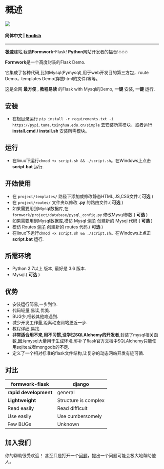 # 概述

[![](https://img.shields.io/badge/github-issues-%2365A30D?style=flat-square&logo=github)](https://github.com/tpsmr/formwork/issues)

#### 简体中文 | [English](/README.md)

****

**极速**建站,我选**Formwork**-Flask! **Python**网站开发者的福音!🔥🔥🔥

**Formwork**是一个高度封装的Flask Demo.

它集成了各种代码,比如Mysql(Pymysql),用于web开发目的第三方包，route Demo，templates Demo(存放html的文件)等等。

这是全网 **最方便** , **教程易读** 的Flask with Mysql的Demo, **一键** 安装, **一键** 运行.
## 安装

- 在根目录运行 ```pip install -r requirements.txt -i https://pypi.tuna.tsinghua.edu.cn/simple``` 去安装所需模块，或者运行 **install.cmd / install.sh** 安装所需模块。

## 运行

- 在linux下运行```chmod +x script.sh && ./script.sh```。在Windows上点击 **script.bat** 运行.

## 开始使用

- 在 ```project/templates/``` 路径下添加或修改静态HTML,JS,CSS文件.( **可选** )
- 在 ```project/routes/``` 文件夹以修改 **.py** 的路由文件.( **可选** )
- 如果需要用到Mysql数据库,在 ```formwork/project/database/pysql_config.py``` 修改Mysql参数.( **可选** )
- 如果需要用到Mysql数据库,模仿 Mysql [例子](https://github.com/tpsmr/formwork/blob/13b4cddd9b06a42bb63a563c29ff4a470dfc4025/project/database/pysql.py#L119) 创建新的 Mysql 代码.( **可选** )
- 模仿 Routes [例子](https://github.com/tpsmr/formwork/blob/13b4cddd9b06a42bb63a563c29ff4a470dfc4025/project/routes/index.py#L49) 创建新的 routes 代码.( **可选** )
- 在linux下运行```chmod +x script.sh && ./script.sh```。在Windows上点击 **script.bat** 运行.

## 所需环境 

- Python 2.7以上 版本, 最好是 3.6 版本.
- Mysql.( **可选** )

## 优势
- 安装运行简易,一步到位.
- 代码轻量,易读,优美.
- BUG少,相较其他难遇到.
- 减少开发工作量,距离动态网站更近一步.
- 教程详细,易找.
- **非常适合用不来,用不习惯,没学过SQLAlchemy的开发者**,封装了mysql相关函数,因为mysql大量用于生成环境.弥补了flask官方文档中SQLAlchemy只能使用sqlite或者mongodb的不足.
- 定义了一个相对标准的flask文件结构,让复杂的动态网站开发有迹可循.

## 对比
|formwork-flask|django|
|---|---|
|**rapid development**|general|
|**Lightweight**|Structure is complex|
|Read easily|Read difficult|
|Use easily|Use cumbersomely|
|Few BUGs|Unknown|

## 加入我们
你的帮助很受欢迎！ 甚至只是打开一个[问题](https://github.com/tpsmr/formwork/issues)，提出一个问题可能会极大地帮助他人。
